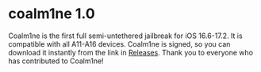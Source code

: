# coalm1ne 1.0
Coalm1ne is the first full semi-untethered jailbreak for iOS 16.6-17.2.
It is compatible with all A11-A16 devices. Coalm1ne is signed, so you can download it instantly from the link in [Releases](https://github.com/prohaxxer/coalm1ne/tree/releases). Thank you to everyone who has contributed to Coalm1ne!
